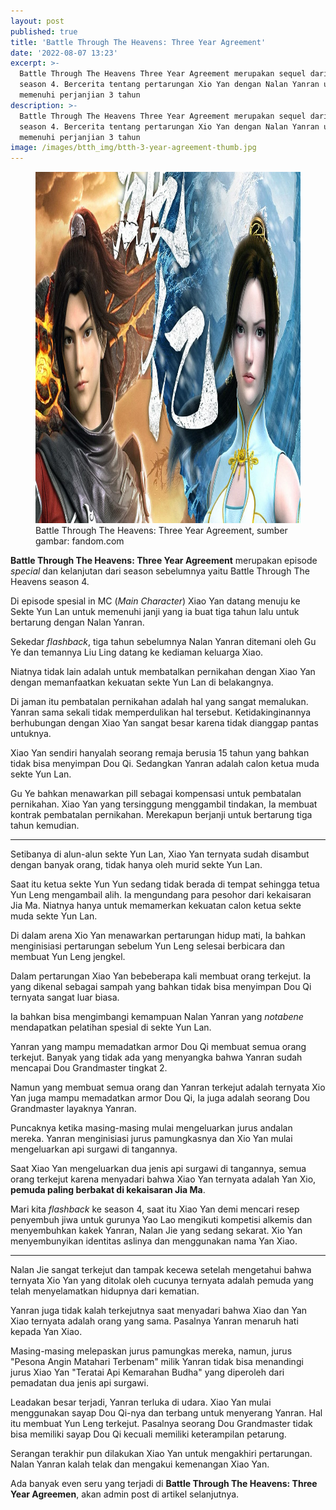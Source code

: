 ```yaml
---
layout: post
published: true
title: 'Battle Through The Heavens: Three Year Agreement'
date: '2022-08-07 13:23'
excerpt: >-
  Battle Through The Heavens Three Year Agreement merupakan sequel dari BTTH
  season 4. Bercerita tentang pertarungan Xio Yan dengan Nalan Yanran untuk
  memenuhi perjanjian 3 tahun
description: >-
  Battle Through The Heavens Three Year Agreement merupakan sequel dari BTTH
  season 4. Bercerita tentang pertarungan Xio Yan dengan Nalan Yanran untuk
  memenuhi perjanjian 3 tahun
image: /images/btth_img/btth-3-year-agreement-thumb.jpg
---
```


<figure>
  <img src="/images/btth_img/btth-3-year-agreement.jpg" width="1000" height="562"/>
  <figcaption>Battle Through The Heavens: Three Year Agreement, sumber gambar: fandom.com</figcaption>
</figure>

**Battle Through The Heavens: Three Year Agreement** merupakan episode _special_ dan kelanjutan dari season sebelumnya yaitu Battle Through The Heavens season 4.

Di episode spesial in MC (_Main Character_) Xiao Yan datang menuju ke Sekte Yun Lan untuk memenuhi janji yang ia buat tiga tahun lalu untuk bertarung dengan Nalan Yanran.

Sekedar _flashback_, tiga tahun sebelumnya Nalan Yanran ditemani oleh Gu Ye dan temannya Liu Ling datang ke kediaman keluarga Xiao.

Niatnya tidak lain adalah untuk membatalkan pernikahan dengan Xiao Yan dengan memanfaatkan kekuatan sekte Yun Lan di belakangnya.

Di jaman itu pembatalan pernikahan adalah hal yang sangat memalukan. Yanran sama sekali tidak memperdulikan hal tersebut. Ketidakinginannya berhubungan dengan Xiao Yan sangat besar karena tidak dianggap pantas untuknya.

Xiao Yan sendiri hanyalah seorang remaja berusia 15 tahun yang bahkan tidak bisa menyimpan Dou Qi. Sedangkan Yanran adalah calon ketua muda sekte Yun Lan.

Gu Ye bahkan menawarkan pill sebagai kompensasi untuk pembatalan pernikahan. Xiao Yan yang tersinggung menggambil tindakan, Ia membuat kontrak pembatalan pernikahan. Merekapun berjanji untuk bertarung tiga tahun kemudian.

---

Setibanya di alun-alun sekte Yun Lan, Xiao Yan ternyata sudah disambut dengan banyak orang, tidak hanya oleh murid sekte Yun Lan.

Saat itu ketua sekte Yun Yun sedang tidak berada di tempat sehingga tetua Yun Leng mengambail alih. Ia mengundang para pesohor dari kekaisaran Jia Ma. Niatnya hanya untuk memamerkan kekuatan calon ketua sekte muda sekte Yun Lan.

Di dalam arena Xio Yan menawarkan pertarungan hidup mati, Ia bahkan menginisiasi pertarungan sebelum Yun Leng selesai berbicara dan membuat Yun Leng jengkel.

Dalam pertarungan Xiao Yan bebeberapa kali membuat orang terkejut. Ia yang dikenal sebagai sampah yang bahkan tidak bisa menyimpan Dou Qi ternyata sangat luar biasa. 

Ia bahkan bisa mengimbangi kemampuan Nalan Yanran yang _notabene_ mendapatkan pelatihan spesial di sekte Yun Lan.

Yanran yang mampu memadatkan armor Dou Qi membuat semua orang terkejut. Banyak yang tidak ada yang menyangka bahwa Yanran sudah mencapai Dou Grandmaster tingkat 2.

Namun yang membuat semua orang dan Yanran terkejut adalah ternyata Xio Yan juga mampu memadatkan armor Dou Qi, Ia juga adalah seorang Dou Grandmaster layaknya Yanran.

Puncaknya ketika masing-masing mulai mengeluarkan jurus andalan mereka. Yanran menginisiasi jurus pamungkasnya dan Xio Yan mulai mengeluarkan api surgawi di tangannya.

Saat Xiao Yan mengeluarkan dua jenis api surgawi di tangannya, semua orang terkejut karena menyadari bahwa Xiao Yan ternyata adalah Yan Xio, **pemuda paling berbakat di kekaisaran Jia Ma**.

Mari kita _flashback_ ke season 4, saat itu Xiao Yan demi mencari resep penyembuh jiwa untuk gurunya Yao Lao mengikuti kompetisi alkemis dan menyembuhkan kakek Yanran, Nalan Jie yang sedang sekarat. Xio Yan menyembunyikan identitas aslinya dan menggunakan nama Yan Xiao.

---

Nalan Jie sangat terkejut dan tampak kecewa setelah mengetahui bahwa ternyata Xio Yan yang ditolak oleh cucunya ternyata adalah pemuda yang telah menyelamatkan hidupnya dari kematian.

Yanran juga tidak kalah terkejutnya saat menyadari bahwa Xiao dan Yan Xiao ternyata adalah orang yang sama. Pasalnya Yanran menaruh hati kepada Yan Xiao.

Masing-masing melepaskan jurus pamungkas mereka, namun, jurus "Pesona Angin Matahari Terbenam" milik Yanran tidak bisa menandingi jurus Xiao Yan "Teratai Api Kemarahan Budha" yang diperoleh dari pemadatan dua jenis api surgawi.

Leadakan besar terjadi, Yanran terluka di udara. Xiao Yan mulai menggunakan sayap Dou Qi-nya dan terbang untuk menyerang Yanran. Hal itu membuat Yun Leng terkejut. Pasalnya seorang Dou Grandmaster tidak bisa memiliki sayap Dou Qi kecuali memiliki keterampilan petarung.

Serangan terakhir pun dilakukan Xiao Yan untuk mengakhiri pertarungan. Nalan Yanran kalah telak dan mengakui kemenangan Xiao Yan.

Ada banyak even seru yang terjadi di **Battle Through The Heavens: Three Year Agreemen**, akan admin post di artikel selanjutnya.
